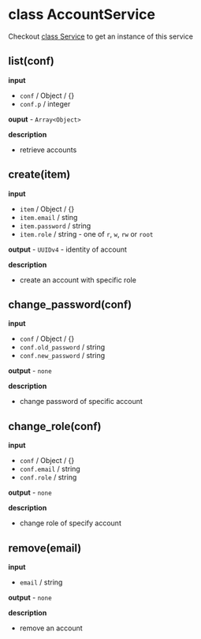 # class AccountService

Checkout [class Service](api_service.md) to get an instance of this service

## list(conf)

**input**

* `conf` / Object / {}
* `conf.p` / integer

**ouput** - `Array<Object>`

**description**

* retrieve accounts

## create(item)

**input**

* `item` / Object / {}
* `item.email` / sting
* `item.password` / string
* `item.role` / string - one of `r`, `w`, `rw` or `root`

**output** - `UUIDv4` - identity of account

**description**

* create an account with specific role

## change_password(conf)

**input**

* `conf` / Object / {}
* `conf.old_password` / string
* `conf.new_password` / string

**output** - `none`

**description**

* change password of specific account

## change_role(conf)

**input**

* `conf` / Object / {}
* `conf.email` / string
* `conf.role` / string

**output** - `none`

**description**

* change role of specify account

## remove(email)

**input**

* `email` / string

**output** - `none`

**description**

* remove an account
